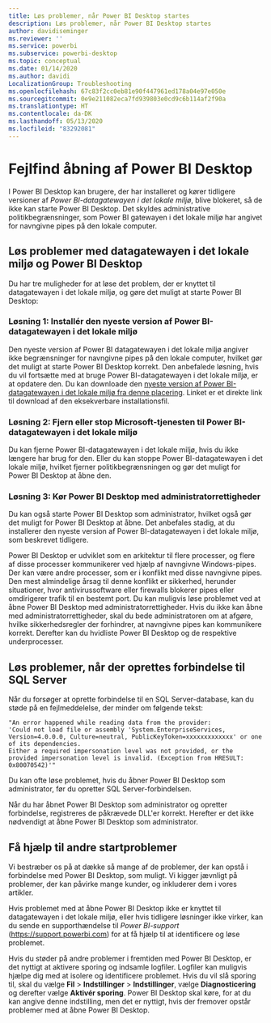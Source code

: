 ```yaml
---
title: Løs problemer, når Power BI Desktop startes
description: Løs problemer, når Power BI Desktop startes
author: davidiseminger
ms.reviewer: ''
ms.service: powerbi
ms.subservice: powerbi-desktop
ms.topic: conceptual
ms.date: 01/14/2020
ms.author: davidi
LocalizationGroup: Troubleshooting
ms.openlocfilehash: 67c83f2cc0eb81e90f447961ed178a04e97e050e
ms.sourcegitcommit: 0e9e211082eca7fd939803e0cd9c6b114af2f90a
ms.translationtype: HT
ms.contentlocale: da-DK
ms.lasthandoff: 05/13/2020
ms.locfileid: "83292081"
---
```

# <a name="troubleshoot-opening-power-bi-desktop"></a>Fejlfind åbning af Power BI Desktop

I Power BI Desktop kan brugere, der har installeret og kører tidligere versioner af *Power BI-datagatewayen i det lokale miljø*, blive blokeret, så de ikke kan starte Power BI Desktop. Det skyldes administrative politikbegrænsninger, som Power BI gatewayen i det lokale miljø har angivet for navngivne pipes på den lokale computer.

## <a name="resolve-issues-with-the-on-premises-data-gateway-and-power-bi-desktop"></a>Løs problemer med datagatewayen i det lokale miljø og Power BI Desktop

Du har tre muligheder for at løse det problem, der er knyttet til datagatewayen i det lokale miljø, og gøre det muligt at starte Power BI Desktop:

### <a name="resolution-1-install-the-latest-version-of-power-bi-on-premises-data-gateway"></a>Løsning 1: Installér den nyeste version af Power BI-datagatewayen i det lokale miljø

Den nyeste version af Power BI datagatewayen i det lokale miljø angiver ikke begrænsninger for navngivne pipes på den lokale computer, hvilket gør det muligt at starte Power BI Desktop korrekt. Den anbefalede løsning, hvis du vil fortsætte med at bruge Power BI-datagatewayen i det lokale miljø, er at opdatere den. Du kan downloade den [nyeste version af Power BI-datagatewayen i det lokale miljø fra denne placering](https://go.microsoft.com/fwlink/?LinkId=698863). Linket er et direkte link til download af den eksekverbare installationsfil.

### <a name="resolution-2-uninstall-or-stop-the-power-bi-on-premises-data-gateway-microsoft-service"></a>Løsning 2: Fjern eller stop Microsoft-tjenesten til Power BI-datagatewayen i det lokale miljø

Du kan fjerne Power BI-datagatewayen i det lokale miljø, hvis du ikke længere har brug for den. Eller du kan stoppe Power BI-datagatewayen i det lokale miljø, hvilket fjerner politikbegrænsningen og gør det muligt for Power BI Desktop at åbne den.

### <a name="resolution-3-run-power-bi-desktop-with-administrator-privilege"></a>Løsning 3: Kør Power BI Desktop med administratorrettigheder

Du kan også starte Power BI Desktop som administrator, hvilket også gør det muligt for Power BI Desktop at åbne. Det anbefales stadig, at du installerer den nyeste version af Power BI-datagatewayen i det lokale miljø, som beskrevet tidligere.

Power BI Desktop er udviklet som en arkitektur til flere processer, og flere af disse processer kommunikerer ved hjælp af navngivne Windows-pipes. Der kan være andre processer, som er i konflikt med disse navngivne pipes. Den mest almindelige årsag til denne konflikt er sikkerhed, herunder situationer, hvor antivirussoftware eller firewalls blokerer pipes eller omdirigerer trafik til en bestemt port. Du kan muligvis løse problemet ved at åbne Power BI Desktop med administratorrettigheder. Hvis du ikke kan åbne med administratorrettigheder, skal du bede administratoren om at afgøre, hvilke sikkerhedsregler der forhindrer, at navngivne pipes kan kommunikere korrekt. Derefter kan du hvidliste Power BI Desktop og de respektive underprocesser.

## <a name="resolve-issues-when-connecting-to-sql-server"></a>Løs problemer, når der oprettes forbindelse til SQL Server

Når du forsøger at oprette forbindelse til en SQL Server-database, kan du støde på en fejlmeddelelse, der minder om følgende tekst:

`"An error happened while reading data from the provider:`\
`'Could not load file or assembly 'System.EnterpriseServices, Version=4.0.0.0, Culture=neutral, PublicKeyToken=xxxxxxxxxxxxx' or one of its dependencies.`\
`Either a required impersonation level was not provided, or the provided impersonation level is invalid. (Exception from HRESULT: 0x80070542)'"`

Du kan ofte løse problemet, hvis du åbner Power BI Desktop som administrator, før du opretter SQL Server-forbindelsen.

Når du har åbnet Power BI Desktop som administrator og opretter forbindelse, registreres de påkrævede DLL'er korrekt. Herefter er det ikke nødvendigt at åbne Power BI Desktop som administrator.

## <a name="get-help-with-other-launch-issues"></a>Få hjælp til andre startproblemer

Vi bestræber os på at dække så mange af de problemer, der kan opstå i forbindelse med Power BI Desktop, som muligt. Vi kigger jævnligt på problemer, der kan påvirke mange kunder, og inkluderer dem i vores artikler.

Hvis problemet med at åbne Power BI Desktop ikke er knyttet til datagatewayen i det lokale miljø, eller hvis tidligere løsninger ikke virker, kan du sende en supporthændelse til *Power BI-support* (<https://support.powerbi.com>) for at få hjælp til at identificere og løse problemet.

Hvis du støder på andre problemer i fremtiden med Power BI Desktop, er det nyttigt at aktivere sporing og indsamle logfiler. Logfiler kan muligvis hjælpe dig med at isolere og identificere problemet. Hvis du vil slå sporing til, skal du vælge **Fil** > **Indstillinger** > **Indstillinger**, vælge **Diagnosticering** og derefter vælge **Aktivér sporing**. Power BI Desktop skal køre, for at du kan angive denne indstilling, men det er nyttigt, hvis der fremover opstår problemer med at åbne Power BI Desktop.
